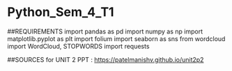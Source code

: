 # Python_Sem_4_T1

##REQUIREMENTS
import pandas as pd
import numpy as np
import matplotlib.pyplot as plt
import folium 
import seaborn as sns
from wordcloud import WordCloud, STOPWORDS
import requests

##SOURCES
for UNIT 2 PPT : https://patelmanishv.github.io/unit2p2
